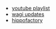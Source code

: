 
- [youtube playlist](https://www.youtube.com/playlist?list=PLPYCwaK1DkkVq4Vb06m75NqU6PCJA8Pwh)
- [wagi updates](https://deislabs.io/posts/wagi-updates/)
- [hippofactory](https://docs.hippofactory.dev/)



